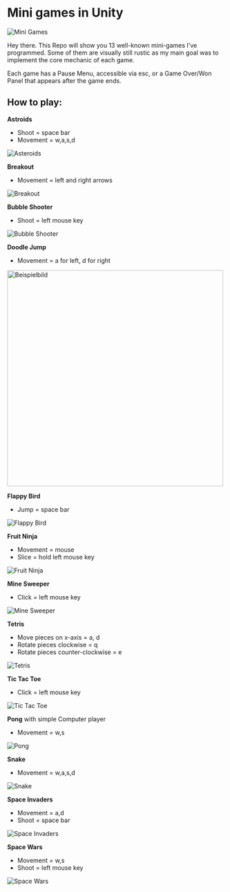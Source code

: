 # Mini games in Unity

![Mini Games](https://github.com/maybebool/UnityMiniGames/blob/main/Recordings/Image%20Sequence_001_0005.jpg)

Hey there. This Repo will show you 13 well-known mini-games I've programmed.
Some of them are visually still rustic as my main goal was to implement the core mechanic of each game.

Each game has a Pause Menu, accessible via esc, or a Game Over/Won Panel that appears after the game ends.

## How to play: 

**Astroids**
- Shoot = space bar
- Movement = w,a,s,d

![Asteroids](https://github.com/maybebool/UnityMiniGames/blob/main/Recordings/Image%20Sequence_003_0005.jpg)

**Breakout**
- Movement = left and right arrows

![Breakout](https://github.com/maybebool/UnityMiniGames/blob/main/Recordings/Image%20Sequence_004_0005.jpg)

**Bubble Shooter**
- Shoot = left mouse key

![Bubble Shooter](https://github.com/maybebool/UnityMiniGames/blob/main/Recordings/Image%20Sequence_006_0005.jpg)

**Doodle Jump**
- Movement = a for left, d for right

<img src="https://github.com/maybebool/UnityMiniGames/blob/main/Recordings/Image%20Sequence_007_0005.jpg" alt="Beispielbild" height="500">

**Flappy Bird**
- Jump = space bar

![Flappy Bird](https://github.com/maybebool/UnityMiniGames/blob/main/Recordings/Image%20Sequence_008_0005.jpg)

**Fruit Ninja**
- Movement = mouse
- Slice = hold left mouse key

![Fruit Ninja](https://github.com/maybebool/UnityMiniGames/blob/main/Recordings/Image%20Sequence_009_0005.jpg)

**Mine Sweeper**
- Click = left mouse key

![Mine Sweeper](https://github.com/maybebool/UnityMiniGames/blob/main/Recordings/Image%20Sequence_010_0005.jpg)

**Tetris**
- Move pieces on x-axis = a, d
- Rotate pieces clockwise = q
- Rotate pieces counter-clockwise = e

![Tetris](https://github.com/maybebool/UnityMiniGames/blob/main/Recordings/Image%20Sequence_015_0005.jpg)

**Tic Tac Toe**
- Click = left mouse key

![Tic Tac Toe](https://github.com/maybebool/UnityMiniGames/blob/main/Recordings/Image%20Sequence_017_0005.jpg)

**Pong** with simple Computer player
- Movement = w,s

![Pong](https://github.com/maybebool/UnityMiniGames/blob/main/Recordings/Image%20Sequence_011_0005.jpg)

**Snake**
- Movement = w,a,s,d

![Snake](https://github.com/maybebool/UnityMiniGames/blob/main/Recordings/Image%20Sequence_012_0005.jpg)

**Space Invaders**
- Movement = a,d
- Shoot = space bar

![Space Invaders](https://github.com/maybebool/UnityMiniGames/blob/main/Recordings/Image%20Sequence_013_0005.jpg)

**Space Wars**
- Movement = w,s
- Shoot = left mouse key

![Space Wars](https://github.com/maybebool/UnityMiniGames/blob/main/Recordings/Image%20Sequence_014_0005.jpg)

